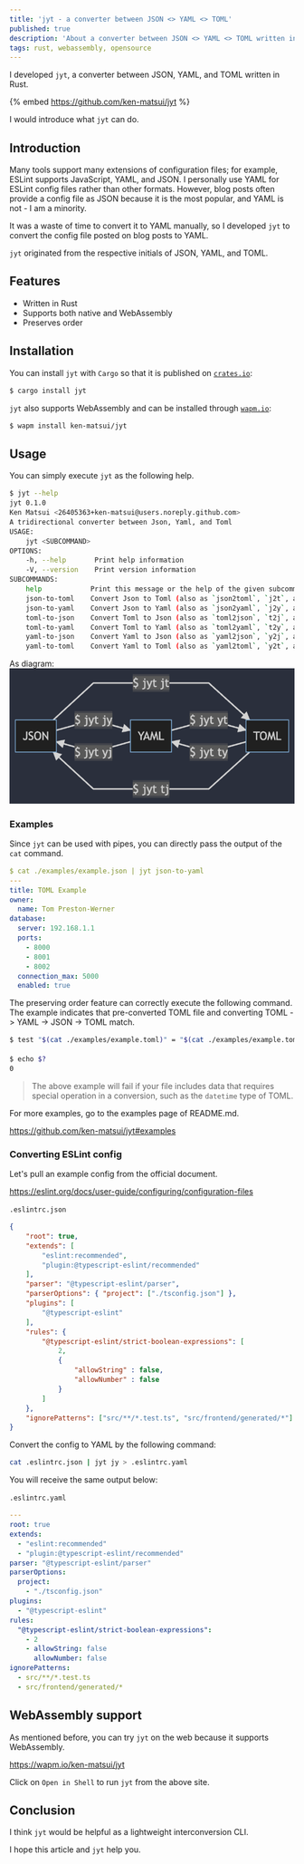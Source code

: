 ```yaml
---
title: 'jyt - a converter between JSON <> YAML <> TOML'
published: true
description: 'About a converter between JSON <> YAML <> TOML written in Rust'
tags: rust, webassembly, opensource
---
```


I developed `jyt`, a converter between JSON, YAML, and TOML written in Rust.

{% embed https://github.com/ken-matsui/jyt %}

I would introduce what `jyt` can do.

## Introduction

Many tools support many extensions of configuration files; for example, ESLint supports JavaScript, YAML, and JSON. I personally use YAML for ESLint config files rather than other formats. However, blog posts often provide a config file as JSON because it is the most popular, and YAML is not - I am a minority.

It was a waste of time to convert it to YAML manually, so I developed `jyt` to convert the config file posted on blog posts to YAML.

`jyt` originated from the respective initials of JSON, YAML, and TOML.

## Features

* Written in Rust
* Supports both native and WebAssembly
* Preserves order

## Installation

You can install `jyt` with `Cargo` so that it is published on [`crates.io`](https://crates.io/crates/jyt):

```bash
$ cargo install jyt
```

`jyt` also supports WebAssembly and can be installed through [`wapm.io`](https://wapm.io/ken-matsui/jyt):

```bash
$ wapm install ken-matsui/jyt
```

## Usage

You can simply execute `jyt` as the following help.

```bash
$ jyt --help
jyt 0.1.0
Ken Matsui <26405363+ken-matsui@users.noreply.github.com>
A tridirectional converter between Json, Yaml, and Toml
USAGE:
    jyt <SUBCOMMAND>
OPTIONS:
    -h, --help       Print help information
    -V, --version    Print version information
SUBCOMMANDS:
    help            Print this message or the help of the given subcommand(s)
    json-to-toml    Convert Json to Toml (also as `json2toml`, `j2t`, and `jt`)
    json-to-yaml    Convert Json to Yaml (also as `json2yaml`, `j2y`, and `jy`)
    toml-to-json    Convert Toml to Json (also as `toml2json`, `t2j`, and `tj`)
    toml-to-yaml    Convert Toml to Yaml (also as `toml2yaml`, `t2y`, and `ty`)
    yaml-to-json    Convert Yaml to Json (also as `yaml2json`, `y2j`, and `yj`)
    yaml-to-toml    Convert Yaml to Toml (also as `yaml2toml`, `y2t`, and `yt`)
```

As diagram: ![jyt diagram](./assets/diagram.png)

### Examples

Since `jyt` can be used with pipes, you can directly pass the output of the `cat` command.

```yaml
$ cat ./examples/example.json | jyt json-to-yaml
---
title: TOML Example
owner:
  name: Tom Preston-Werner
database:
  server: 192.168.1.1
  ports:
    - 8000
    - 8001
    - 8002
  connection_max: 5000
  enabled: true
```

The preserving order feature can correctly execute the following command.
The example indicates that pre-converted TOML file and converting TOML -> YAML -> JSON -> TOML match.

```bash
$ test "$(cat ./examples/example.toml)" = "$(cat ./examples/example.toml | jyt ty | jyt yj | jyt jt)"

$ echo $?
0
```

> The above example will fail if your file includes data that requires special operation in a conversion, such as the `datetime` type of TOML.

For more examples, go to the examples page of README.md.

https://github.com/ken-matsui/jyt#examples

### Converting ESLint config

Let's pull an example config from the official document.

https://eslint.org/docs/user-guide/configuring/configuration-files

`.eslintrc.json`

```json
{
    "root": true,
    "extends": [
        "eslint:recommended",
        "plugin:@typescript-eslint/recommended"
    ],
    "parser": "@typescript-eslint/parser",
    "parserOptions": { "project": ["./tsconfig.json"] },
    "plugins": [
        "@typescript-eslint"
    ],
    "rules": {
        "@typescript-eslint/strict-boolean-expressions": [
            2,
            {
                "allowString" : false,
                "allowNumber" : false
            }
        ]
    },
    "ignorePatterns": ["src/**/*.test.ts", "src/frontend/generated/*"]
}
```

Convert the config to YAML by the following command:

```bash
cat .eslintrc.json | jyt jy > .eslintrc.yaml
```

You will receive the same output below:

`.eslintrc.yaml`

```yaml
---
root: true
extends:
  - "eslint:recommended"
  - "plugin:@typescript-eslint/recommended"
parser: "@typescript-eslint/parser"
parserOptions:
  project:
    - "./tsconfig.json"
plugins:
  - "@typescript-eslint"
rules:
  "@typescript-eslint/strict-boolean-expressions":
    - 2
    - allowString: false
      allowNumber: false
ignorePatterns:
  - src/**/*.test.ts
  - src/frontend/generated/*
```

## WebAssembly support

As mentioned before, you can try `jyt` on the web because it supports WebAssembly.

https://wapm.io/ken-matsui/jyt

Click on `Open in Shell` to run `jyt` from the above site.

## Conclusion

I think `jyt` would be helpful as a lightweight interconversion CLI.

I hope this article and `jyt` help you.
